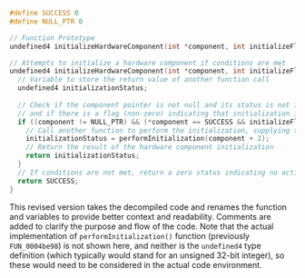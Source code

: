 ```c
#define SUCCESS 0
#define NULL_PTR 0

// Function Prototype
undefined4 initializeHardwareComponent(int *component, int initializeFlag);

// Attempts to initialize a hardware component if conditions are met
undefined4 initializeHardwareComponent(int *component, int initializeFlag) {
  // Variable to store the return value of another function call
  undefined4 initializationStatus;
  
  // Check if the component pointer is not null and its status is not initialized (0),
  // and if there is a flag (non-zero) indicating that initialization is required.
  if ((component != NULL_PTR) && (*component == SUCCESS && initializeFlag != 0)) {
    // Call another function to perform the initialization, supplying the component data
    initializationStatus = performInitialization(component + 2);
    // Return the result of the hardware component initialization
    return initializationStatus;
  }
  // If conditions are not met, return a zero status indicating no action was taken
  return SUCCESS;
}
```

This revised version takes the decompiled code and renames the function and variables to provide better context and readability. Comments are added to clarify the purpose and flow of the code. Note that the actual implementation of `performInitialization()` function (previously `FUN_0004be98`) is not shown here, and neither is the `undefined4` type definition (which typically would stand for an unsigned 32-bit integer), so these would need to be considered in the actual code environment.